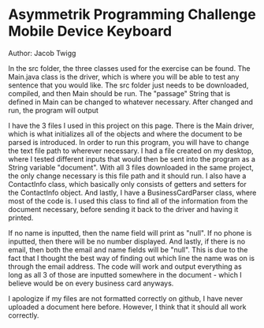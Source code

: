 # Asymmetrik Programming Challenge Mobile Device Keyboard 
Author: Jacob Twigg 

In the src folder, the three classes used for the exercise can be found. The Main.java class is the driver, which is where you will be able to test any sentence that you would like. The src folder just needs to be downloaded, compiled, and then Main should be run. The "passage" String that is defined in Main can be changed to whatever necessary. After changed and run, the program will output 





I have the 3 files I used in this project on this page. There is the Main driver, which is what initializes all of the objects and where the document to be parsed is introduced. In order to run this program, you will have to change the text file path to wherever necessary. I had a file created on my desktop, where I tested different inputs that would then be sent into the program as a String variable "document". With all 3 files downloaded in the same project, the only change necessary is this file path and it should run. I also have a ContactInfo class, which basically only consists of getters and setters for the ContactInfo object. And lastly, I have a BusinessCardParser class, where most of the code is. I used this class to find all of the information from the document necessary, before sending it back to the driver and having it printed.

If no name is inputted, then the name field will print as "null". If no phone is inputted, then there will be no number displayed. And lastly, if there is no email, then both the email and name fields will be "null". This is due to the fact that I thought the best way of finding out which line the name was on is through the email address. The code will work and output everything as long as all 3 of those are inputted somewhere in the document - which I believe would be on every business card anyways.

I apologize if my files are not formatted correctly on github, I have never uploaded a document here before. However, I think that it should all work correctly.
